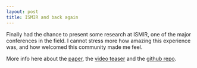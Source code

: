 ```yaml
---
layout: post
title: ISMIR and back again
---
```


Finally had the chance to present some research at ISMIR, one of the major conferences in the field. I cannot stress more how amazing this experience was, and how welcomed this community made me feel.

More info here about the [paper](https://archives.ismir.net/ismir2021/paper/000076.pdf), the [video teaser](https://www.youtube.com/watch?v=-GVwkz2QAq0&feature=youtu.be) and the [github repo](https://github.com/dada-bots/dadaGP).
